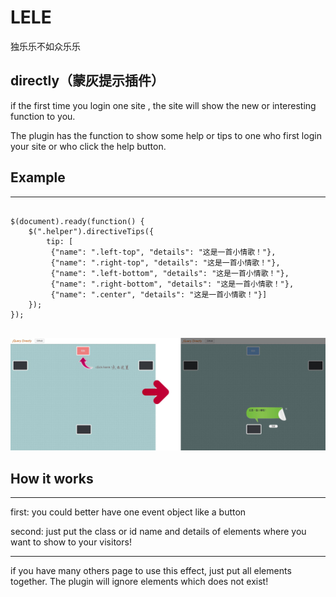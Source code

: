 LELE
====

独乐乐不如众乐乐


<h2>directly（蒙灰提示插件）</h2>

<p>if the first time you login one site , the site will show the new or interesting function to you.</p>
<p>The plugin has the function to show some help or tips to one who first login your site or who click the help button.</p>

<h2>Example</h2>
<hr/>
<pre>
<code>
$(document).ready(function() {
	$(".helper").directiveTips({
		tip: [
		 {"name": ".left-top", "details": "这是一首小情歌！"},
		 {"name": ".right-top", "details": "这是一首小情歌！"},
		 {"name": ".left-bottom", "details": "这是一首小情歌！"},
		 {"name": ".right-bottom", "details": "这是一首小情歌！"},
		 {"name": ".center", "details": "这是一首小情歌！"}]
	});
});
</code>
</pre>

<img alt="how to work" src="https://raw.githubusercontent.com/iven1234/LELE/master/directly/work.jpg" />

<h2>How it works</h2>
<hr/>
<p>first:  you could better have one event object like a button</p>
<p>second: just put the class or id name and details of elements where you want to show to your visitors!</p>
<hr/>
<p>if you have many others page to use this effect, just put all elements together. The plugin will ignore elements which does not exist!</p>
